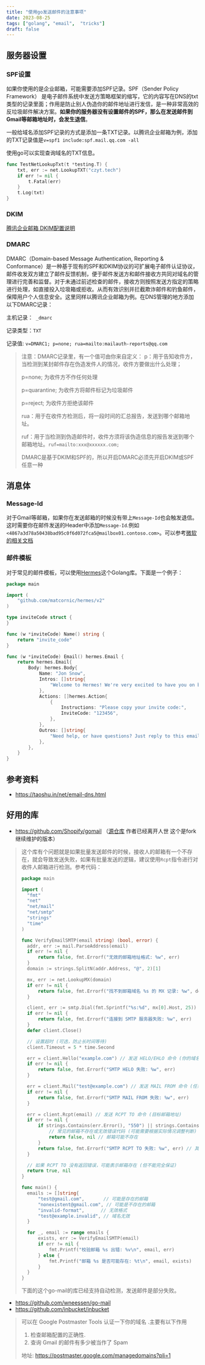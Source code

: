 ```yaml
---
title: "使用go发送邮件的注意事项"
date: 2023-08-25
tags: ["golang", "email",  "tricks"]
draft: false
---
```


## 服务器设置

### SPF设置

如果你使用的是企业邮箱，可能需要添加SPF记录。SPF（Sender Policy Framework） 是电子邮件系统中发送方策略框架的缩写，它的内容写在DNS的txt类型的记录里面；作用是防止别人伪造你的邮件地址进行发信，是一种非常高效的反垃圾邮件解决方案。**如果你的服务器没有设置邮件的SPF，那么在发送邮件到Gmail等邮箱地址时，会发生退信**。

一般给域名添加SPF记录的方式是添加一条TXT记录。以腾讯企业邮箱为例，添加的TXT记录值是`v=spf1 include:spf.mail.qq.com -all`

使用go可以实现查询域名的TXT信息。

```go
func TestNetLookupTxt(t *testing.T) {
	txt, err := net.LookupTXT("czyt.tech")
	if err != nil {
		t.Fatal(err)
	}
	t.Log(txt)
}
```
### DKIM

[腾讯企业邮箱 DKIM配置说明](https://open.work.weixin.qq.com/help2/pc/19647?person_id=1)

### DMARC

 DMARC（Domain-based Message Authentication, Reporting & Conformance）是一种基于现有的SPF和DKIM协议的可扩展电子邮件认证协议，邮件收发双方建立了邮件反馈机制，便于邮件发送方和邮件接收方共同对域名的管理进行完善和监督。对于未通过前述检查的邮件，接收方则按照发送方指定的策略进行处理，如直接投入垃圾箱或拒收。从而有效识别并拦截欺诈邮件和钓鱼邮件，保障用户个人信息安全。这里同样以腾讯企业邮箱为例。在DNS管理的地方添加以下DMARC记录：

主机记录：` _dmarc`

记录类型：`TXT`

记录值: `v=DMARC1; p=none; rua=mailto:mailauth-reports@qq.com`

> 注意：DMARC记录里，有一个值可由你来自定义：
> p：用于告知收件方，当检测到某封邮件存在伪造发件人的情况，收件方要做出什么处理；
>
> p=none; 为收件方不作任何处理
>
> p=quarantine; 为收件方将邮件标记为垃圾邮件
>
> p=reject; 为收件方拒绝该邮件
>
> rua：用于在收件方检测后，将一段时间的汇总报告，发送到哪个邮箱地址。
>
> ruf：用于当检测到伪造邮件时，收件方须将该伪造信息的报告发送到哪个邮箱地址。`ruf=mailto:xxx@xxxxxx.com;`
>
> DMARC是基于DKIM和SPF的，所以开启DMARC必须先开启DKIM或SPF任意一种

## 消息体

### Message-Id

对于Gmail等邮箱，如果你在发送邮箱的时候没有带上`Message-Id`也会触发退信。这时需要你在邮件发送的Header中添加`Message-Id`.例如`<4867a3d78a50438bad95c0f6d072fca5@mailbox01.contoso.com>`。可以参考[微软的相关文档](https://learn.microsoft.com/zh-cn/exchange/mail-flow/transport-logs/message-tracking?view=exchserver-2019)

### 邮件模板

对于常见的邮件模板，可以使用[Hermes](https://github.com/matcornic/hermes)这个Golang库。下面是一个例子：

```go
package main

import (
	"github.com/matcornic/hermes/v2"
)

type inviteCode struct {
}

func (w *inviteCode) Name() string {
	return "invite_code"
}

func (w *inviteCode) Email() hermes.Email {
	return hermes.Email{
		Body: hermes.Body{
			Name: "Jon Snow",
			Intros: []string{
				"Welcome to Hermes! We're very excited to have you on board.",
			},
			Actions: []hermes.Action{
				{
					Instructions: "Please copy your invite code:",
					InviteCode: "123456",
				},
			},
			Outros: []string{
				"Need help, or have questions? Just reply to this email, we'd love to help.",
			},
		},
	}
}
```

## 参考资料

+ https://taoshu.in/net/email-dns.html

## 好用的库

+ https://github.com/Shopify/gomail （[源仓库](https://github.com/go-gomail/gomail) 作者已经离开人世 这个是fork继续维护的版本）

> 这个库有个问题就是如果批量发送邮件的时候，接收人的邮箱有一个不存在，就会导致发送失败，如果有批量发送的逻辑，建议使用`Rcpt`指令进行对收件人邮箱进行检测。参考代码：
>
> ```go
> package main
> 
> import (
> 	"fmt"
> 	"net"
> 	"net/mail"
> 	"net/smtp"
> 	"strings"
> 	"time"
> )
> 
> func VerifyEmailSMTP(email string) (bool, error) {
> 	addr, err := mail.ParseAddress(email)
> 	if err != nil {
> 		return false, fmt.Errorf("无效的邮箱地址格式: %w", err)
> 	}
> 	domain := strings.SplitN(addr.Address, "@", 2)[1]
> 
> 	mx, err := net.LookupMX(domain)
> 	if err != nil {
> 		return false, fmt.Errorf("找不到邮箱域名 %s 的 MX 记录: %w", domain, err)
> 	}
> 
> 	client, err := smtp.Dial(fmt.Sprintf("%s:%d", mx[0].Host, 25)) // 默认 SMTP 端口 25
> 	if err != nil {
> 		return false, fmt.Errorf("连接到 SMTP 服务器失败: %w", err)
> 	}
> 	defer client.Close()
> 
> 	// 设置超时 (可选，防止长时间等待)
> 	client.Timeout = 5 * time.Second
> 
> 	err = client.Hello("example.com") // 发送 HELO/EHLO 命令 (你的域名或任意域名)
> 	if err != nil {
> 		return false, fmt.Errorf("SMTP HELO 失败: %w", err)
> 	}
> 
> 	err = client.Mail("test@example.com") // 发送 MAIL FROM 命令 (任意发件人地址)
> 	if err != nil {
> 		return false, fmt.Errorf("SMTP MAIL FROM 失败: %w", err)
> 	}
> 
> 	err = client.Rcpt(email) // 发送 RCPT TO 命令 (目标邮箱地址)
> 	if err != nil {
> 		if strings.Contains(err.Error(), "550") || strings.Contains(err.Error(), "551") || strings.Contains(err.Error(), "501") || strings.Contains(err.Error(), "500") {
> 			// 常见的邮箱不存在或无效错误代码 (可能需要根据实际情况调整判断)
> 			return false, nil // 邮箱可能不存在
> 		}
> 		return false, fmt.Errorf("SMTP RCPT TO 失败: %w", err) // 其他错误，可能是服务器问题或其他原因
> 	}
> 
> 	// 如果 RCPT TO 没有返回错误，可能表示邮箱存在 (但不能完全保证)
> 	return true, nil
> }
> 
> func main() {
> 	emails := []string{
> 		"test@gmail.com",       // 可能是存在的邮箱
> 		"nonexistent@gmail.com", // 可能是不存在的邮箱
> 		"invalid-format",      // 无效格式
> 		"test@example.invalid", // 域名无效
> 	}
> 
> 	for _, email := range emails {
> 		exists, err := VerifyEmailSMTP(email)
> 		if err != nil {
> 			fmt.Printf("校验邮箱 %s 出错: %v\n", email, err)
> 		} else {
> 			fmt.Printf("邮箱 %s 是否可能存在: %t\n", email, exists)
> 		}
> 	}
> }
> 
> ```
>
> 下面的这个go-mail的库已经支持自动检测，发送邮件是部分失败。

+ https://github.com/wneessen/go-mail
+ https://github.com/inbucket/inbucket



> 可以在 Google Postmaster Tools 认证一下你的域名 .主要有以下作用
>
> 1. 检查邮箱配置的正确性.
> 2. 查询 Gmail 的邮件有多少被当作了 Spam
>
> 地址: https://postmaster.google.com/managedomains?pli=1